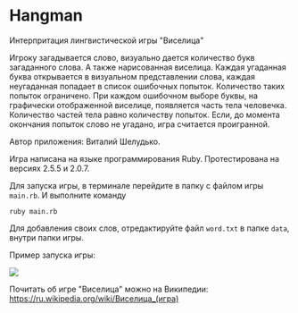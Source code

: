 # Hangman
Интерпритация лингвистической игры "Виселица"

Игроку загадывается слово, визуально дается количество букв загаданного слова. А также нарисованная виселица.
Каждая угаданная буква открывается в визуальном представлении слова, каждая неугаданная попадает в список ошибочных попыток.
Количество таких попыток ограничено. При каждом ошибочном выборе буквы, на графически отображенной виселице, появляется
часть тела человечка. Количество частей тела равно количеству попыток. Если, до момента окончания попыток слово не угадано,
игра считается проигранной.

Автор приложения: Виталий Шелудько.

Игра написана на языке программирования Ruby.
Протестирована на версиях 2.5.5 и 2.0.7.

Для запуска игры, в терминале перейдите в папку с файлом игры ```main.rb```. И выполните команду

```ruby main.rb```

Для добавления своих слов, отредактируйте файл ```word.txt``` в папке ```data```, внутри папки игры.

Пример запуска игры:

<a href="https://asciinema.org/a/4ZrmtAzgdB8apoFo8uWGCVvn9" target="blank"><img src="https://asciinema.org/a/4ZrmtAzgdB8apoFo8uWGCVvn9.svg" /></a>

Почитать об игре "Виселица" можно на Википедии:
https://ru.wikipedia.org/wiki/Виселица_(игра)
